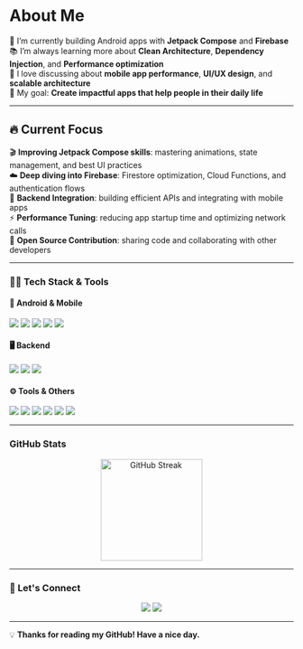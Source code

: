 

# About Me

📱 I’m currently building Android apps with **Jetpack Compose** and **Firebase**  
📚 I’m always learning more about **Clean Architecture**, **Dependency Injection**, and **Performance optimization**  
🎨 I love discussing about **mobile app performance**, **UI/UX design**, and **scalable architecture**  
🎯 My goal: **Create impactful apps that help people in their daily life**  

---

## 🔥 Current Focus

🎬 **Improving Jetpack Compose skills**: mastering animations, state management, and best UI practices  
☁️ **Deep diving into Firebase**: Firestore optimization, Cloud Functions, and authentication flows  
🔗 **Backend Integration**: building efficient APIs and integrating with mobile apps  
⚡ **Performance Tuning**: reducing app startup time and optimizing network calls  
🤝 **Open Source Contribution**: sharing code and collaborating with other developers  

---

### 🧑‍💻 Tech Stack & Tools

#### 📱 Android & Mobile
<p align="left">
  <img src="https://img.shields.io/badge/Kotlin-%230095D5.svg?style=for-the-badge&logo=kotlin&logoColor=white" />
  <img src="https://img.shields.io/badge/Jetpack%20Compose-%23000000.svg?style=for-the-badge&logo=android&logoColor=white" />
  <img src="https://img.shields.io/badge/MVVM-architecture-blueviolet?style=for-the-badge" />
  <img src="https://img.shields.io/badge/Room%20DB-%23f4a261.svg?style=for-the-badge&logo=sqlite&logoColor=white" />
  <img src="https://img.shields.io/badge/Retrofit-3C8DBC?style=for-the-badge" />
</p>

#### 🖥️ Backend 
<p align="left">
  <img src="https://img.shields.io/badge/C%23%20MVC-68217A?style=for-the-badge&logo=.net&logoColor=white" />
  <img src="https://img.shields.io/badge/SQL%20Server-CC2927?style=for-the-badge&logo=microsoft-sql-server&logoColor=white" />
  <img src="https://img.shields.io/badge/Firebase-FFCA28?style=for-the-badge&logo=firebase&logoColor=black" />
</p>

#### ⚙️ Tools & Others
<p align="left">
  <img src="https://img.shields.io/badge/Postman-FF6C37?style=for-the-badge&logo=postman&logoColor=white" />
  <img src="https://img.shields.io/badge/C++-00599C?style=for-the-badge&logo=c%2B%2B&logoColor=white" />
  <img src="https://img.shields.io/badge/Cloudinary-00BFA5?style=for-the-badge" />
  <img src="https://img.shields.io/badge/Git-F05032?style=for-the-badge&logo=git&logoColor=white" />
  <img src="https://img.shields.io/badge/GitHub-181717?style=for-the-badge&logo=github&logoColor=white" />
  <img src="https://img.shields.io/badge/VS%20Code-007ACC?style=for-the-badge&logo=visual-studio-code&logoColor=white" />
</p>



---

### GitHub Stats

<div align="center">
  <img height="180em" src="https://github-readme-streak-stats.herokuapp.com/?user=Truongson-erorr&theme=radical&hide_border=true&cache_seconds=60" alt="GitHub Streak" />

</div>

---


### 🤝 Let's Connect

<p align="center">
  <a href="mailto:soncaonientruong@gmail.com"><img src="https://img.shields.io/badge/Gmail-D14836?style=for-the-badge&logo=gmail&logoColor=white"/></a>
  <a href="https://www.linkedin.com/in/cao-ni%C3%AAn-tr%C6%B0%E1%BB%9Dng-s%C6%A1n-413a36353/"><img src="https://img.shields.io/badge/LinkedIn-0A66C2?style=for-the-badge&logo=linkedin&logoColor=white"/></a>
</p>


---

💡 **Thanks for reading my GitHub! Have a nice day.** 
